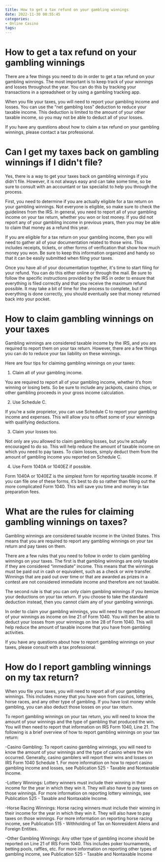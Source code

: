 ```yaml
---
title: How to get a tax refund on your gambling winnings
date: 2022-11-30 00:55:45
categories:
- Online Casino
tags:
---
```



#  How to get a tax refund on your gambling winnings

There are a few things you need to do in order to get a tax refund on your gambling winnings. The most important is to keep track of your winnings and losses throughout the year. You can do this by tracking your transactions in a spreadsheet or by using a gambling tracking app.

When you file your taxes, you will need to report your gambling income and losses. You can use the “net gambling loss” deduction to reduce your taxable income. This deduction is limited to the amount of your other taxable income, so you may not be able to deduct all of your losses.

If you have any questions about how to claim a tax refund on your gambling winnings, please contact a tax professional.

#  Can I get my taxes back on gambling winnings if I didn't file?

Yes, there is a way to get your taxes back on gambling winnings if you didn't file. However, it is not always easy and can take some time, so be sure to consult with an accountant or tax specialist to help you through the process.

First, you need to determine if you are actually eligible for a tax return on your gambling winnings. Not everyone is eligible, so make sure to check the guidelines from the IRS. In general, you need to report all of your gambling income on your tax return, whether you won or lost money. If you did not report any of your gambling income in previous years, then you may be able to claim that money as a refund this year.

If you are eligible for a tax return on your gambling income, then you will need to gather all of your documentation related to those wins. This includes receipts, tickets, or other forms of verification that show how much money you won. Be sure to keep this information organized and handy so that it can be easily submitted when filing your taxes.

Once you have all of your documentation together, it's time to start filing for your refund. You can do this either online or through the mail. Be sure to follow the specific instructions provided by the IRS in order to ensure that everything is filed correctly and that you receive the maximum refund possible. It may take a bit of time for the process to complete, but if everything is done correctly, you should eventually see that money returned back into your pocket.

#  How to claim gambling winnings on your taxes

Gambling winnings are considered taxable income by the IRS, and you are required to report them on your tax return. However, there are a few things you can do to reduce your tax liability on these winnings.

Here are four tips for claiming gambling winnings on your taxes:

1. Claim all of your gambling income.

You are required to report all of your gambling income, whether it’s from winning or losing bets. So be sure to include any jackpots, casino chips, or other gambling proceeds in your gross income calculation.

2. Use Schedule C.

If you’re a sole proprietor, you can use Schedule C to report your gambling income and expenses. This will allow you to offset some of your winnings with qualifying deductions.

3. Claim your losses too.

Not only are you allowed to claim gambling losses, but you’re actually encouraged to do so. This will help reduce the amount of taxable income on which you need to pay taxes. To claim losses, simply deduct them from the amount of gambling income you reported on Schedule C.

4. Use Form 1040A or 1040EZ if possible.

Form 1040A or 1040EZ is the simplest form for reporting taxable income. If you can file one of these forms, it’s best to do so rather than filling out the more complicated Form 1040. This will save you time and money in tax preparation fees.

#  What are the rules for claiming gambling winnings on taxes?

Gambling winnings are considered taxable income in the United States. This means that you are required to report any gambling winnings on your tax return and pay taxes on them.

There are a few rules that you need to follow in order to claim gambling winnings on your taxes. The first is that gambling winnings are only taxable if they are considered “immediate” income. This means that the winnings must be paid out in cash or equivalent, such as a check or wire transfer. Winnings that are paid out over time or that are awarded as prizes in a contest are not considered immediate income and therefore are not taxable.

The second rule is that you can only claim gambling winnings if you itemize your deductions on your tax return. If you choose to take the standard deduction instead, then you cannot claim any of your gambling winnings.

In order to claim your gambling winnings, you will need to report the amount of your winnings as income on line 21 of Form 1040. You will then be able to deduct your losses from your winnings on line 28 of Form 1040. This will help reduce the amount of taxable income that you have from gambling activities.

If you have any questions about how to report gambling winnings on your taxes, please consult with a tax professional.

#  How do I report gambling winnings on my tax return?

When you file your taxes, you will need to report all of your gambling winnings. This includes money that you have won from casinos, lotteries, horse races, and any other type of gambling. If you have lost money while gambling, you can also deduct those losses on your tax return.

To report gambling winnings on your tax return, you will need to know the amount of your winnings and the type of gambling that produced the win. You will then need to report that information on IRS Form 1040, Line 21. The following is a brief overview of how to report gambling winnings on your tax return:

-Casino Gambling: To report casino gambling winnings, you will need to know the amount of your winnings and the type of casino where the win occurred. Generally, casino gamblers will report their wins and losses on IRS Form 1040 Schedule 1. For more information on how to report casino gambling income and losses, see Publication 525 - Taxable and Nontaxable Income.

-Lottery Winnings: Lottery winners must include their winning in their income for the year in which they win it. They will also have to pay taxes on those winnings. For more information on reporting lottery winnings, see Publication 525 - Taxable and Nontaxable Income.

-Horse Racing Winnings: Horse racing winners must include their winning in their income for the year in which they win it. They will also have to pay taxes on those winnings. For more information on reporting horse racing income, see Publication 515 - Withholding of Tax on Nonresident Aliens and Foreign Entities.

-Other Gambling Winnings: Any other type of gambling income should be reported on Line 21 of IRS Form 1040. This includes poker tournaments, betting pools, raffles, etc. For more information on reporting other types of gambling income, see Publication 525 - Taxable and Nontaxable Income